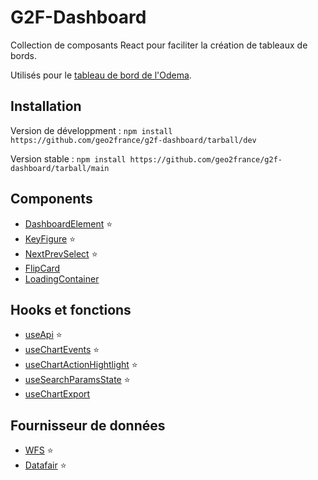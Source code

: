 # G2F-Dashboard

Collection de composants React pour faciliter la création de tableaux de bords.

Utilisés pour le [tableau de bord de l'Odema](https://github.com/geo2france/odema-dashboard).

## Installation

Version de développment :
`npm install https://github.com/geo2france/g2f-dashboard/tarball/dev`

Version stable :
`npm install https://github.com/geo2france/g2f-dashboard/tarball/main`

## Components 

- [DashboardElement](/src/components/DashboardElement/) ⭐
- [KeyFigure](/src/components/KeyFigure/) ⭐
- [NextPrevSelect](/src/components/NextPrevSelect/) ⭐
- [FlipCard](/src/components/FlipCard/)
- [LoadingContainer](/src/components/LoadingContainer/)

## Hooks et fonctions

- [useApi](/src/utils/README.MD) ⭐
- [useChartEvents](/src/utils/README.MD) ⭐
- [useChartActionHightlight](/src/utils/README.MD) ⭐
- [useSearchParamsState](/src/utils/README.MD) ⭐
- [useChartExport](/src/utils/README.MD)

## Fournisseur de données

- [WFS](/src/data_providers/wfs/) ⭐
- [Datafair](/src/data_providers/datafair/) ⭐
